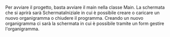 Per avviare il progetto, basta avviare il main nella classe Main. La schermata che si aprirà sarà SchermataIniziale in cui è possibile creare o caricare un nuovo organigramma o chiudere il programma. Creando un nuovo organigramma ci sarà la schermata in cui è possibile tramite un form gestire l'organigramma.
